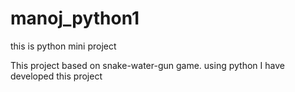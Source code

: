 # manoj_python1
this is python mini project

This project based on snake-water-gun game.
using python I have developed this project
